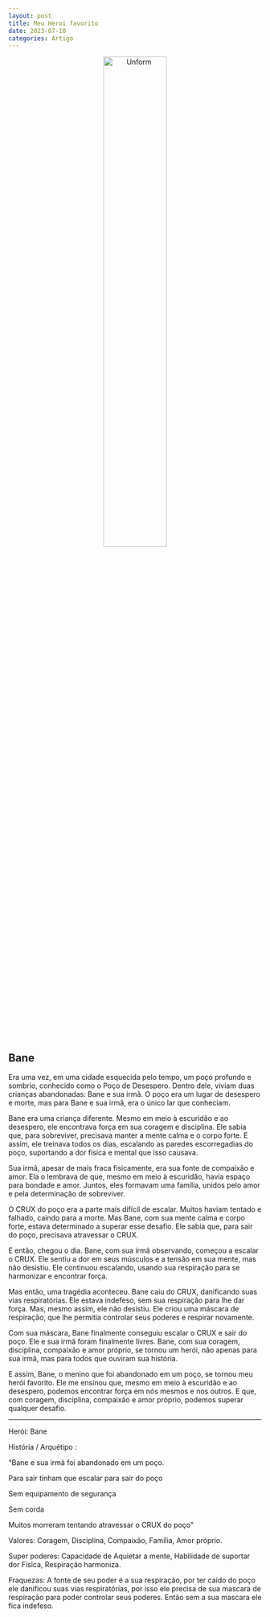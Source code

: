 ```yaml
---
layout: post
title: Meu Heroi favorito
date: 2023-07-10
categories: Artigo
---
```


<p align="center">
<img src="{{ site.baseurl }}/images/2023-07-10-Meu-Heroi-favorito.png" height="50%" width="50%" alt="Unform" />
</p>


## Bane

Era uma vez, em uma cidade esquecida pelo tempo, um poço profundo e sombrio, conhecido como o Poço de Desespero. Dentro dele, viviam duas crianças abandonadas: Bane e sua irmã. O poço era um lugar de desespero e morte, mas para Bane e sua irmã, era o único lar que conheciam.

Bane era uma criança diferente. Mesmo em meio à escuridão e ao desespero, ele encontrava força em sua coragem e disciplina. Ele sabia que, para sobreviver, precisava manter a mente calma e o corpo forte. E assim, ele treinava todos os dias, escalando as paredes escorregadias do poço, suportando a dor física e mental que isso causava.

Sua irmã, apesar de mais fraca fisicamente, era sua fonte de compaixão e amor. Ela o lembrava de que, mesmo em meio à escuridão, havia espaço para bondade e amor. Juntos, eles formavam uma família, unidos pelo amor e pela determinação de sobreviver.

O CRUX do poço era a parte mais difícil de escalar. Muitos haviam tentado e falhado, caindo para a morte. Mas Bane, com sua mente calma e corpo forte, estava determinado a superar esse desafio. Ele sabia que, para sair do poço, precisava atravessar o CRUX.

E então, chegou o dia. Bane, com sua irmã observando, começou a escalar o CRUX. Ele sentiu a dor em seus músculos e a tensão em sua mente, mas não desistiu. Ele continuou escalando, usando sua respiração para se harmonizar e encontrar força.

Mas então, uma tragédia aconteceu. Bane caiu do CRUX, danificando suas vias respiratórias. Ele estava indefeso, sem sua respiração para lhe dar força. Mas, mesmo assim, ele não desistiu. Ele criou uma máscara de respiração, que lhe permitia controlar seus poderes e respirar novamente.

Com sua máscara, Bane finalmente conseguiu escalar o CRUX e sair do poço. Ele e sua irmã foram finalmente livres. Bane, com sua coragem, disciplina, compaixão e amor próprio, se tornou um herói, não apenas para sua irmã, mas para todos que ouviram sua história.

E assim, Bane, o menino que foi abandonado em um poço, se tornou meu herói favorito. Ele me ensinou que, mesmo em meio à escuridão e ao desespero, podemos encontrar força em nós mesmos e nos outros. E que, com coragem, disciplina, compaixão e amor próprio, podemos superar qualquer desafio.

---

Herói: Bane

História / Arquétipo : 

"Bane e sua irmã foi abandonado em um poço.

Para sair tinham que escalar para sair do poço

Sem equipamento de segurança

Sem corda

Muitos morreram tentando atravessar o CRUX do poço"

Valores: Coragem, Disciplina, Compaixão, Família, Amor próprio.

Super poderes: Capacidade de Aquietar a mente, Habilidade de suportar dor Física, Respiração harmoniza.

Fraquezas: A fonte de seu poder é a sua respiração, por ter caído do poço ele danificou suas vias respiratórias, por isso ele precisa de sua mascara de respiração para poder controlar seus poderes.  Então sem a sua mascara ele fica indefeso.